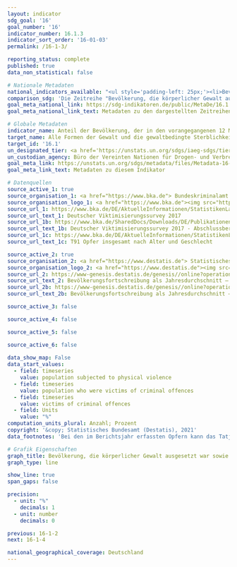 ```yaml
---
layout: indicator    
sdg_goal: '16'    
goal_number: '16'    
indicator_number: 16.1.3    
indicator_sort_order: '16-01-03'    
permalink: /16-1-3/    

reporting_status: complete    
published: true    
data_non_statistical: false    

# Nationale Metadaten    
national_indicators_available: "<ul style='padding-left: 25px;'><li>Bevölkerung, die körperlicher Gewalt ausgesetzt war</li> <li> Bevölkerung, die Opfer einer Straftat war</li> <li> Opfer von Straftaten</li></ul>"    
comparison_sdg: 'Die Zeitreihe "Bevölkerung, die körperlicher Gewalt ausgesetzt war" entspricht den globalen Metadaten. Die Zeitreihen “Bevölkerung, die Opfer einer Straftat war” und “Opfer von Straftaten” bieten zusätzliche Informationen.'    
goal_meta_national_link: https://sdg-indikatoren.de/public/MetaDe/16.1.3.pdf    
goal_meta_national_link_text: Metadaten zu den dargestellten Zeitreihen    

# Globale Metadaten    
indicator_name: Anteil der Bevölkerung, der in den vorangegangenen 12 Monaten a) physischer Gewalt, b) psychischer Gewalt und c) sexueller Gewalt ausgesetzt war    
target_name: Alle Formen der Gewalt und die gewaltbedingte Sterblichkeit überall deutlich verringern    
target_id: '16.1'    
un_designated_tier: <a href='https://unstats.un.org/sdgs/iaeg-sdgs/tier-classification/' title='Klicken Sie hier um weitere Informationen zur UN-Tier-Klassifikation zu erhalten.'  target='_blank'>Tier II</a>    
un_custodian_agency: Büro der Vereinten Nationen für Drogen- und Verbrechensbekämpfung (UNODC)    
goal_meta_link: https://unstats.un.org/sdgs/metadata/files/Metadata-16-01-03.pdf    
goal_meta_link_text: Metadaten zu diesem Indikator        

# Datenquellen
source_active_1: true
source_organisation_1: <a href="https://www.bka.de"> Bundeskriminalamt (BKA) </a>
source_organisation_logo_1: <a href="https://www.bka.de"><img src="https://g205sdgs.github.io/sdg-indicators/public/OrgImgDe/bka.png" alt="Logo bka" style="height:60px; width:148px"/></a>
source_url_1: https://www.bka.de/DE/AktuelleInformationen/StatistikenLagebilder/ViktimisierungssurveyDunkelfeldforschung/viktimisierungssurveyDunkelfeldforschung_node.html
source_url_text_1: Deutscher Viktimisierungssurvey 2017
source_url_1b: https://www.bka.de/SharedDocs/Downloads/DE/Publikationen/Publikationsreihen/Forschungsergebnisse/2018ersteErgebnisseDVS2017.pdf
source_url_text_1b: Deutscher Viktimisierungssurvey 2017 - Abschlussbericht
source_url_1c: https://www.bka.de/DE/AktuelleInformationen/StatistikenLagebilder/PolizeilicheKriminalstatistik/PKS2020/PKSTabellen/BundOpfertabellen/bundopfertabellen.html?nn=145488
source_url_text_1c: T91 Opfer insgesamt nach Alter und Geschlecht

source_active_2: true
source_organisation_2: <a href="https://www.destatis.de"> Statistisches Bundesamt (Destatis) </a>
source_organisation_logo_2: <a href="https://www.destatis.de"><img src="https://g205sdgs.github.io/sdg-indicators/public/OrgImgDe/destatis.png" alt="Logo destatis" style="height:60px; width:148px"/></a>
source_url_2: https://www-genesis.destatis.de/genesis//online?operation=table&code=12411-0040&bypass=true&language=de
source_url_text_2: Bevölkerungsfortschreibung als Jahresdurchschnitt – GENESIS online 12411-0040
source_url_2b: https://www-genesis.destatis.de/genesis//online?operation=table&code=12411-0040&bypass=true&language=de#abreadcrumb
source_url_text_2b: Bevölkerungsfortschreibung als Jahresdurchschnitt – GENESIS online 12411-0040

source_active_3: false

source_active_4: false

source_active_5: false

source_active_6: false
    
data_show_map: False    
data_start_values: 
  - field: timeseries
    value: population subjected to physical violence
  - field: timeseries
    value: population who were victims of criminal offences
  - field: timeseries
    value: victims of criminal offences
  - field: Units
    value: "%"    
computation_units_plural: Anzahl; Prozent    
copyright: '&copy; Statistisches Bundesamt (Destatis), 2021'    
data_footnotes: 'Bei den im Berichtsjahr erfassten Opfern kann das Tatjahr auch davor liegen (Ausgangsstatistik). <br>• Personen, die im Berichtsjahr mehrfach als Opfer erfasst wurden, werden entsprechend mehrfach gezählt. <br>• Bevölkerung, die Opfer einer Straftat war (in %): 2020 vorläufige Daten. Abweichend zur Polizeilichen Kriminalstatistik (PKS) wird die Durchschnitts- anstelle der Stichtagsbevölkerung zum 31.12. des Vorjahres für die Berechnung der Opfergefährdungszahl verwendet. Für 2010 wurde die Bevölkerung anhand des Zensus 2011 sowie der Wanderungs-, Geburten- und Sterbestatistiken zurückgerechnet.'    

# Grafik Eigenschaften    
graph_title: Bevölkerung, die körperlicher Gewalt ausgesetzt war sowie Opfer von (angezeigten) Straftaten    
graph_type: line    

show_line: true
span_gaps: false

precision:
  - unit: "%"
    decimals: 1
  - unit: number
    decimals: 0    

previous: 16-1-2    
next: 16-1-4    

national_geographical_coverage: Deutschland    
---
```


<span></span>